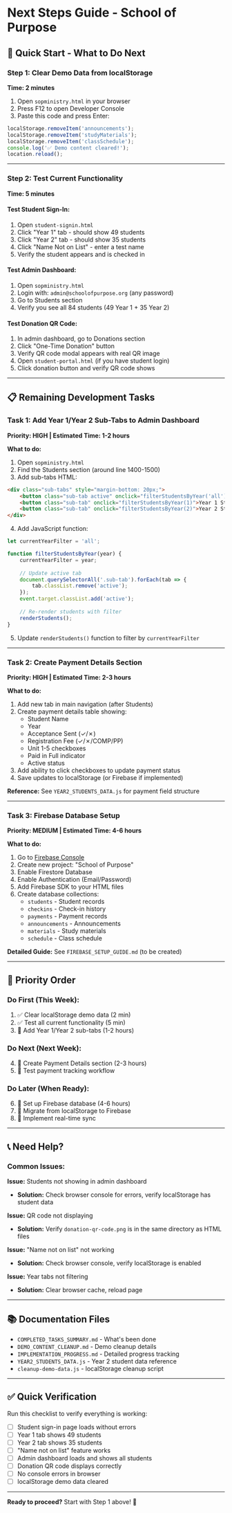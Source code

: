 # Next Steps Guide - School of Purpose

## 🚀 Quick Start - What to Do Next

### Step 1: Clear Demo Data from localStorage
**Time: 2 minutes**

1. Open `sopministry.html` in your browser
2. Press F12 to open Developer Console
3. Paste this code and press Enter:

```javascript
localStorage.removeItem('announcements');
localStorage.removeItem('studyMaterials');
localStorage.removeItem('classSchedule');
console.log('✅ Demo content cleared!');
location.reload();
```

---

### Step 2: Test Current Functionality
**Time: 5 minutes**

#### Test Student Sign-In:
1. Open `student-signin.html`
2. Click "Year 1" tab - should show 49 students
3. Click "Year 2" tab - should show 35 students
4. Click "Name Not on List" - enter a test name
5. Verify the student appears and is checked in

#### Test Admin Dashboard:
1. Open `sopministry.html`
2. Login with: `admin@schoolofpurpose.org` (any password)
3. Go to Students section
4. Verify you see all 84 students (49 Year 1 + 35 Year 2)

#### Test Donation QR Code:
1. In admin dashboard, go to Donations section
2. Click "One-Time Donation" button
3. Verify QR code modal appears with real QR image
4. Open `student-portal.html` (if you have student login)
5. Click donation button and verify QR code shows

---

## 📋 Remaining Development Tasks

### Task 1: Add Year 1/Year 2 Sub-Tabs to Admin Dashboard
**Priority: HIGH | Estimated Time: 1-2 hours**

**What to do:**
1. Open `sopministry.html`
2. Find the Students section (around line 1400-1500)
3. Add sub-tabs HTML:
```html
<div class="sub-tabs" style="margin-bottom: 20px;">
    <button class="sub-tab active" onclick="filterStudentsByYear('all')">All Students</button>
    <button class="sub-tab" onclick="filterStudentsByYear(1)">Year 1 Students</button>
    <button class="sub-tab" onclick="filterStudentsByYear(2)">Year 2 Students</button>
</div>
```

4. Add JavaScript function:
```javascript
let currentYearFilter = 'all';

function filterStudentsByYear(year) {
    currentYearFilter = year;
    
    // Update active tab
    document.querySelectorAll('.sub-tab').forEach(tab => {
        tab.classList.remove('active');
    });
    event.target.classList.add('active');
    
    // Re-render students with filter
    renderStudents();
}
```

5. Update `renderStudents()` function to filter by `currentYearFilter`

---

### Task 2: Create Payment Details Section
**Priority: HIGH | Estimated Time: 2-3 hours**

**What to do:**
1. Add new tab in main navigation (after Students)
2. Create payment details table showing:
   - Student Name
   - Year
   - Acceptance Sent (✓/✗)
   - Registration Fee (✓/✗/COMP/PP)
   - Unit 1-5 checkboxes
   - Paid in Full indicator
   - Active status
3. Add ability to click checkboxes to update payment status
4. Save updates to localStorage (or Firebase if implemented)

**Reference:** See `YEAR2_STUDENTS_DATA.js` for payment field structure

---

### Task 3: Firebase Database Setup
**Priority: MEDIUM | Estimated Time: 4-6 hours**

**What to do:**
1. Go to [Firebase Console](https://console.firebase.google.com/)
2. Create new project: "School of Purpose"
3. Enable Firestore Database
4. Enable Authentication (Email/Password)
5. Add Firebase SDK to your HTML files
6. Create database collections:
   - `students` - Student records
   - `checkins` - Check-in history
   - `payments` - Payment records
   - `announcements` - Announcements
   - `materials` - Study materials
   - `schedule` - Class schedule

**Detailed Guide:** See `FIREBASE_SETUP_GUIDE.md` (to be created)

---

## 🎯 Priority Order

### Do First (This Week):
1. ✅ Clear localStorage demo data (2 min)
2. ✅ Test all current functionality (5 min)
3. 🔲 Add Year 1/Year 2 sub-tabs (1-2 hours)

### Do Next (Next Week):
4. 🔲 Create Payment Details section (2-3 hours)
5. 🔲 Test payment tracking workflow

### Do Later (When Ready):
6. 🔲 Set up Firebase database (4-6 hours)
7. 🔲 Migrate from localStorage to Firebase
8. 🔲 Implement real-time sync

---

## 📞 Need Help?

### Common Issues:

**Issue:** Students not showing in admin dashboard
- **Solution:** Check browser console for errors, verify localStorage has student data

**Issue:** QR code not displaying
- **Solution:** Verify `donation-qr-code.png` is in the same directory as HTML files

**Issue:** "Name not on list" not working
- **Solution:** Check browser console, verify localStorage is enabled

**Issue:** Year tabs not filtering
- **Solution:** Clear browser cache, reload page

---

## 📚 Documentation Files

- `COMPLETED_TASKS_SUMMARY.md` - What's been done
- `DEMO_CONTENT_CLEANUP.md` - Demo cleanup details
- `IMPLEMENTATION_PROGRESS.md` - Detailed progress tracking
- `YEAR2_STUDENTS_DATA.js` - Year 2 student data reference
- `cleanup-demo-data.js` - localStorage cleanup script

---

## ✅ Quick Verification

Run this checklist to verify everything is working:

- [ ] Student sign-in page loads without errors
- [ ] Year 1 tab shows 49 students
- [ ] Year 2 tab shows 35 students
- [ ] "Name not on list" feature works
- [ ] Admin dashboard loads and shows all students
- [ ] Donation QR code displays correctly
- [ ] No console errors in browser
- [ ] localStorage demo data cleared

---

**Ready to proceed?** Start with Step 1 above! 🚀

